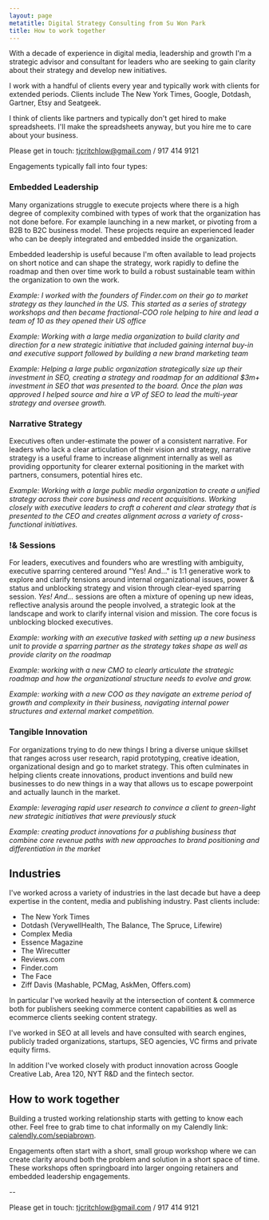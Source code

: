 ```yaml
---
layout: page
metatitle: Digital Strategy Consulting from Su Won Park
title: How to work together
---
```


With a decade of experience in digital media, leadership and growth I'm a strategic advisor and consultant for leaders who are seeking to gain clarity about their strategy and develop new initiatives.

I work with a handful of clients every year and typically work with clients for extended periods. Clients include The New York Times, Google, Dotdash, Gartner, Etsy and Seatgeek.

I think of clients like partners and typically don't get hired to make spreadsheets. I'll make the spreadsheets anyway, but you hire me to care about your business. 

Please get in touch: <tjcritchlow@gmail.com> / 917 414 9121

Engagements typically fall into four types:

### Embedded Leadership

Many organizations struggle to execute projects where there is a high degree of complexity combined with types of work that the organization has not done before. For example launching in a new market, or pivoting from a B2B to B2C business model. These projects require an experienced leader who can be deeply integrated and embedded inside the organization.

Embedded leadership is useful because I'm often available to lead projects on short notice and can shape the strategy, work rapidly to define the roadmap and then over time work to build a robust sustainable team within the organization to own the work.

*Example: I worked with the founders of Finder.com on their go to market strategy as they launched in the US. This started as a series of strategy workshops and then became fractional-COO role helping to hire and lead a team of 10 as they opened their US office*

*Example: Working with a large media organization to build clarity and direction for a new strategic initiative that included gaining internal buy-in and executive support followed by building a new brand marketing team*

*Example: Helping a large public organization strategically size up their investment in SEO, creating a strategy and roadmap for an additional $3m+ investment in SEO that was presented to the board. Once the plan was approved I helped source and hire a VP of SEO to lead the multi-year strategy and oversee growth.*

### Narrative Strategy

Executives often under-estimate the power of a consistent narrative. For leaders who lack a clear articulation of their vision and strategy, narrative strategy is a useful frame to increase alignment internally as well as providing opportunity for clearer external positioning in the market with partners, consumers, potential hires etc.

*Example: Working with a large public media organization to create a unified strategy across their core business and recent acquisitions. Working closely with executive leaders to craft a coherent and clear strategy that is presented to the CEO and creates alignment across a variety of cross-functional initiatives.*


### !& Sessions

For leaders, executives and founders who are wrestling with ambiguity, executive sparring centered around "Yes! And..." is 1:1 generative work to explore and clarify tensions around internal organizational issues, power & status and unblocking strategy and vision through clear-eyed sparring session. *Yes! And...* sessions are often a mixture of opening up new ideas, reflective analysis around the people involved, a strategic look at the landscape and work to clarify internal vision and mission. The core focus is unblocking blocked executives.

*Example: working with an executive tasked with setting up a new business unit to provide a sparring partner as the strategy takes shape as well as provide clarity on the roadmap*

*Example: working with a new CMO to clearly articulate the strategic roadmap and how the organizational structure needs to evolve and grow.*

*Example: working with a new COO as they navigate an extreme period of growth and complexity in their business, navigating internal power structures and external market competition.*

### Tangible Innovation

For organizations trying to do new things I bring a diverse unique skillset that ranges across user research, rapid prototyping, creative ideation, organizational design and go to market strategy. This often culminates in helping clients create innovations, product inventions and build new businesses to do new things in a way that allows us to escape powerpoint and actually launch in the market.

*Example: leveraging rapid user research to convince a client to green-light new strategic initiatives that were previously stuck*

*Example: creating product innovations for a publishing business that combine core revenue paths with new approaches to brand positioning and differentiation in the market*


## Industries

I've worked across a variety of industries in the last decade but have a deep expertise in the content, media and publishing industry. Past clients include:

- The New York Times
- Dotdash (VerywellHealth, The Balance, The Spruce, Lifewire)
- Complex Media
- Essence Magazine
- The Wirecutter
- Reviews.com
- Finder.com
- The Face
- Ziff Davis (Mashable, PCMag, AskMen, Offers.com)

In particular I've worked heavily at the intersection of content & commerce both for publishers seeking commerce content capabilities as well as ecommerce clients seeking content strategy.

I've worked in SEO at all levels and have consulted with search engines, publicly traded organizations, startups, SEO agencies, VC firms and private equity firms.

In addition I've worked closely with product innovation across Google Creative Lab, Area 120, NYT R&D and the fintech sector.

## How to work together

Building a trusted working relationship starts with getting to know each other. Feel free to grab time to chat informally on my Calendly link: [calendly.com/sepiabrown](https://calendly.com/sepiabrown/).

Engagements often start with a short, small group workshop where we can create clarity around both the problem and solution in a short space of time. These workshops often springboard into larger ongoing retainers and embedded leadership engagements.

--

Please get in touch: <tjcritchlow@gmail.com> / 917 414 9121
